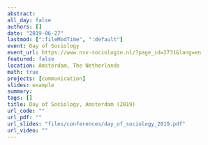 ```yaml
---
abstract:
all_day: false
authors: []
date: "2019-06-27"
lastmod: [":fileModTime", ":default"]
event: Day of Sociology
event_url: https://www.nsv-sociologie.nl/?page_id=2731&lang=en
featured: false
location: Amsterdam, The Netherlands
math: true
projects: [communication]
slides: example
summary:
tags: []
title: Day of Sociology, Amsterdam (2019)
url_code: ""
url_pdf: ""
url_slides: "files/conferences/day_of_sociology_2019.pdf"
url_video: ""
---
```

